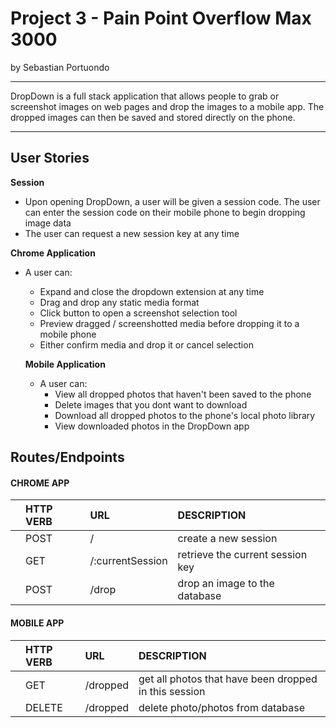 # Project 3 - Pain Point Overflow Max 3000
by Sebastian Portuondo

---

DropDown is a full stack application that allows people to grab or screenshot images on web pages and drop the images to a mobile app. The dropped images can then be saved and stored directly on the phone.

---

## User Stories

**Session**
- Upon opening DropDown, a user will be given a session code. The user can enter the session code on their mobile phone to begin dropping image data
- The user can request a new session key at any time


**Chrome Application**
- A user can:
  - Expand and close the dropdown extension at any time
  - Drag and drop any static media format
  - Click button to open a screenshot selection tool
  - Preview dragged / screenshotted media before dropping it to a mobile phone
  - Either confirm media and drop it or cancel selection

  **Mobile Application**
  - A user can:
    - View all dropped photos that haven't been saved to the phone
    - Delete images that you dont want to download
    - Download all dropped photos to the phone's local photo library
    - View downloaded photos in the DropDown app




## Routes/Endpoints

#### CHROME APP
| 	     | HTTP VERB | URL              | DESCRIPTION	  	  		                      |
| ------ | :---------| :----------------| :-------------------------------------------|
| 		   | POST	     | /                | create a new session         	              |
|		     | GET		   | /:currentSession | retrieve the current session key            |
| 		   | POST	     | /drop            | drop an image to the database	              |




#### MOBILE APP
| 	     | HTTP VERB | URL          | DESCRIPTION	  	  		                                |
| ------ | :---------| :------------| :-----------------------------------------------------|
|		     | GET		   | /dropped     | get all photos that have been dropped in this session |
| 		   | DELETE	   | /dropped     | delete photo/photos from database                     |
